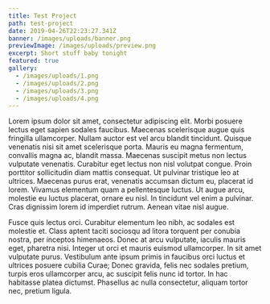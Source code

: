 ```yaml
---
title: Test Project
path: test-project
date: 2019-04-26T22:23:27.341Z
banner: /images/uploads/banner.png
previewImage: /images/uploads/preview.png
excerpt: Short stuff baby tonight
featured: true
gallery:
  - /images/uploads/1.png
  - /images/uploads/2.png
  - /images/uploads/3.png
  - /images/uploads/4.png
---
```

Lorem ipsum dolor sit amet, consectetur adipiscing elit. Morbi posuere lectus eget sapien sodales faucibus. Maecenas scelerisque augue quis fringilla ullamcorper. Nullam auctor est vel arcu blandit tincidunt. Quisque venenatis nisi sit amet scelerisque porta. Mauris eu magna fermentum, convallis magna ac, blandit massa. Maecenas suscipit metus non lectus vulputate venenatis. Curabitur eget lectus non nisl volutpat congue. Proin porttitor sollicitudin diam mattis consequat. Ut pulvinar tristique leo at ultrices. Maecenas purus erat, venenatis accumsan dictum eu, placerat id lorem. Vivamus elementum quam a pellentesque luctus. Ut augue arcu, molestie eu luctus placerat, ornare eu nisl. In tincidunt vel enim a pulvinar. Cras dignissim lorem id imperdiet rutrum. Aenean vitae nisl augue.



Fusce quis lectus orci. Curabitur elementum leo nibh, ac sodales est molestie et. Class aptent taciti sociosqu ad litora torquent per conubia nostra, per inceptos himenaeos. Donec at arcu vulputate, iaculis mauris eget, pharetra nisi. Integer ut orci et mauris euismod ullamcorper. In sit amet vulputate purus. Vestibulum ante ipsum primis in faucibus orci luctus et ultrices posuere cubilia Curae; Donec gravida, felis nec sodales pretium, turpis eros ullamcorper arcu, ac suscipit felis nunc id tortor. In hac habitasse platea dictumst. Phasellus ac nulla consectetur, aliquam tortor nec, pretium ligula.

